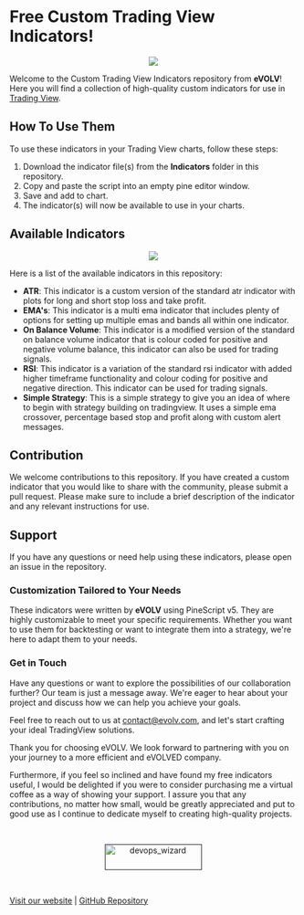 # Free Custom Trading View Indicators!

<p align="center">
<img src="https://user-images.githubusercontent.com/107593481/211108314-57547745-12b7-4e1a-b782-924866500dd6.png">
</p>

Welcome to the Custom Trading View Indicators repository from <b>eVOLV</b>! Here you will find a collection of high-quality custom indicators for use in [Trading View](https://www.tradingview.com/).

## How To Use Them

To use these indicators in your Trading View charts, follow these steps:

1. Download the indicator file(s) from the **Indicators** folder in this repository.
2. Copy and paste the script into an empty pine editor window.
3. Save and add to chart.
4. The indicator(s) will now be available to use in your charts.

## Available Indicators

<p align="center">
<img src="https://user-images.githubusercontent.com/107593481/211107957-d01cf370-8d49-4a62-9af0-b9c2973dd7e8.png">
</p>

Here is a list of the available indicators in this repository:

- **ATR**: This indicator is a custom version of the standard atr indicator with plots for long and short stop loss and take profit.
- **EMA's**: This indicator is a multi ema indicator that includes plenty of options for setting up multiple emas and bands all within one indicator.
- **On Balance Volume**: This indicator is a modified version of the standard on balance volume indicator that is colour coded for positive and negative volume balance, this indicator can also be used for trading signals.
- **RSI**: This indicator is a variation of the standard rsi indicator with added higher timeframe functionality and colour coding for positive and negative direction. This indicator can be used for trading signals.
- **Simple Strategy**: This is a simple strategy to give you an idea of where to begin with strategy building on tradingview. It uses a simple ema crossover, percentage based stop and profit along with custom alert messages.

## Contribution

We welcome contributions to this repository. If you have created a custom indicator that you would like to share with the community, please submit a pull request. Please make sure to include a brief description of the indicator and any relevant instructions for use.

## Support

If you have any questions or need help using these indicators, please open an issue in the repository.

<h3>Customization Tailored to Your Needs</h3>

These indicators were written by <b>eVOLV</b> using PineScript v5. They are highly customizable to meet your specific requirements. Whether you want to use them for backtesting or want to integrate them into a strategy, we're here to adapt them to your needs.
   
<h3>Get in Touch</h3>

Have any questions or want to explore the possibilities of our collaboration further? Our team is just a message away. We're eager to hear about your project and discuss how we can help you achieve your goals.

Feel free to reach out to us at [contact@evolv.com](mailto:contact@evolv.com), and let's start crafting your ideal TradingView solutions.

Thank you for choosing eVOLV. We look forward to partnering with you on your journey to a more efficient and eVOLVED company.

Furthermore, if you feel so inclined and have found my free indicators useful, I would be delighted if you were to consider purchasing me a virtual coffee as a way of showing your support. I assure you that any contributions, no matter how small, would be greatly appreciated and put to good use as I continue to dedicate myself to creating high-quality projects.

<br>
<p  align="center">
<a href="" target="_blank"><img src="https://cdn.buymeacoffee.com/buttons/v2/default-yellow.png" height="45" width="170" alt="devops_wizard" /></a>
</p>
<br>

[Visit our website](https://www.evolv.com) | [GitHub Repository](https://github.com/fintechwizard/sentiment_analysis)
